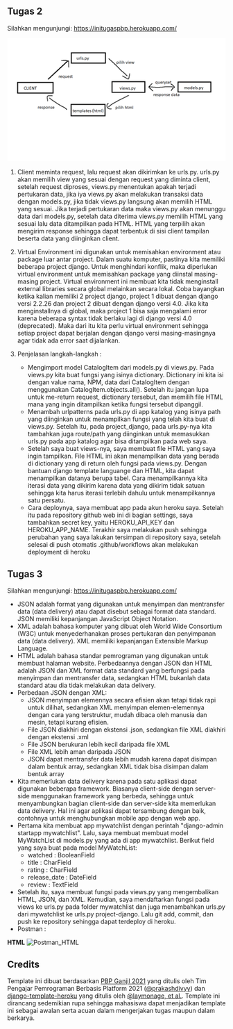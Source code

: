 

## Tugas 2

Silahkan mengunjungi: https://initugaspbp.herokuapp.com/

![alt text](https://github.com/jasonirvine76/django-pbp-tugas/blob/main/images/workflows.png)
1. Client meminta request, lalu request akan dikirimkan ke urls.py. urls.py akan memilih view yang sesuai dengan request yang diminta client, setelah request diproses, views.py menentukan apakah terjadi pertukaran data, jika iya views.py akan melakukan transaksi data dengan models.py, jika tidak views.py langsung akan memilih HTML yang sesuai. Jika terjadi pertukaran data maka views.py akan menunggu data dari models.py, setelah data diterima views.py memilih HTML yang sesuai lalu data ditampilkan pada HTML. HTML yang terpilih akan mengirim response sehingga dapat terbentuk di sisi client tampilan beserta data yang diinginkan client.

2. Virtual Environment ini digunakan untuk memisahkan environment atau package luar antar project. Dalam suatu komputer, pastinya kita memiliki beberapa project django. Untuk menghindari konflik, maka diperlukan virtual environment untuk memisahkan package yang diinstal masing-masing project. Virtual environment ini membuat kita tidak menginstall external libraries secara global melainkan secara lokal. Coba bayangkan ketika kalian memiliki 2 project django, project 1 dibuat dengan django versi 2.2.26 dan project 2 dibuat dengan django versi 4.0. Jika kita menginstallnya di global, maka project 1 bisa saja mengalami error karena beberapa syntax tidak berlaku lagi di django versi 4.0 (deprecated). Maka dari itu kita perlu virtual environment sehingga setiap project dapat berjalan dengan django versi masing-masingnya agar tidak ada error saat dijalankan.

3. Penjelasan langkah-langkah :
    + Mengimport model CatalogItem dari models.py di views.py. Pada views.py kita buat fungsi yang isinya dictionary. Dictionary ini kita isi dengan value nama, NPM, 
      data dari CatalogItem dengan menggunakan CatalogItem.objects.all(). Setelah itu jangan lupa untuk me-return request, dictionary tersebut, dan memilih file HTML
      mana yang ingin ditampilkan ketika fungsi tersebut dipanggil.
    + Menambah urlpatterns pada urls.py di app katalog yang isinya path yang diinginkan untuk menampilkan fungsi yang telah kita buat di views.py. Setelah itu, pada
      project_django, pada urls.py-nya kita tambahkan juga route/path yang diinginkan untuk memasukkan urls.py pada app katalog agar bisa ditampilkan pada web saya.
    + Setelah saya buat views-nya, saya membuat file HTML yang saya ingin tampilkan. File HTML ini akan menampilkan data yang berada di dictionary yang di return oleh       fungsi pada views.py. Dengan bantuan django template languange dan HTML, kita dapat menampilkan datanya berupa tabel. Cara menampilkannya kita iterasi data yang
      dikirim karena data yang dikirim tidak satuan sehingga kita harus iterasi terlebih dahulu untuk menampilkannya satu persatu.
    + Cara deploynya, saya membuat app pada akun heroku saya. Setelah itu pada repository github web ini di bagian settings, saya tambahkan secret key, yaitu
      HEROKU_API_KEY dan HEROKU_APP_NAME. Terakhir saya melakukan push sehingga perubahan yang saya lakukan tersimpan di repository saya, setelah selesai di push
      otomatis .github/workflows akan melakukan deployment di heroku

## Tugas 3

Silahkan mengunjungi: https://initugaspbp.herokuapp.com/

* JSON adalah format yang digunakan untuk menyimpan dan mentransfer data (data delivery) atau dapat disebut sebagai format data standard. JSON memiliki kepanjangan JavaScript Object Notation.
* XML adalah bahasa komputer yang dibuat oleh World Wide Consortium (W3C) untuk menyederhanakan proses pertukaran dan penyimpanan data (data delivery). XML memiliki kepanjangan Extensible Markup Language.
* HTML adalah bahasa standar pemrograman yang digunakan untuk membuat halaman website. Perbedaannya dengan JSON dan HTML adalah JSON dan XML format data standard yang berfungsi pada menyimpan dan mentransfer data, sedangkan HTML bukanlah data standard atau dia tidak melakukan data delivery.
* Perbedaan JSON dengan XML:
  * JSON menyimpan elemennya secara efisien akan tetapi tidak rapi untuk   dilihat, sedangkan XML menyimpan elemen-elemennya dengan cara yang terstruktur, mudah dibaca oleh manusia dan mesin, tetapi kurang efisien.
  * File JSON diakhiri dengan ekstensi .json, sedangkan file XML diakhiri dengan ekstensi .xml
  * File JSON berukuran lebih kecil daripada file XML
  * File XML lebih aman daripada JSON
  * JSON dapat mentransfer data lebih mudah karena dapat disimpan dalam bentuk array, sedangkan XML tidak bisa disimpan dalam bentuk array
* Kita memerlukan data delivery karena pada satu aplikasi dapat digunakan beberapa framework. Biasanya client-side dengan server-side menggunakan framework yang berbeda, sehingga untuk menyambungkan bagian client-side dan server-side kita memerlukan data delivery. Hal ini agar aplikasi dapat tersambung dengan baik, contohnya untuk menghubungkan mobile app dengan web app.
* Pertama kita membuat app mywatchlist dengan perintah "django-admin startapp mywatchlist". Lalu, saya membuat membuat model MyWatchList di models.py yang ada di app mywatchlist. Berikut field yang saya buat pada model MyWatchList:
  * watched : BooleanField
  * title :  CharField
  * rating : CharField
  * release_date : DateField
  * review : TextField
* Setelah itu, saya membuat fungsi pada views.py yang mengembalikan HTML, JSON, dan XML. Kemudian, saya mendaftarkan fungsi pada views ke urls.py pada folder mywatchlist dan juga menambahkan urls.py dari mywatchlist ke urls.py project-django. Lalu git add, commit, dan push ke repository sehingga dapat terdeploy di heroku.
* Postman :

**HTML**
![Postman_HTML](https://postimg.cc/nXsw33mD)
## Credits

Template ini dibuat berdasarkan [PBP Ganjil 2021](https://gitlab.com/PBP-2021/pbp-lab) yang ditulis oleh Tim Pengajar Pemrograman Berbasis Platform 2021 ([@prakashdivyy](https://gitlab.com/prakashdivyy)) dan [django-template-heroku](https://github.com/laymonage/django-template-heroku) yang ditulis oleh [@laymonage, et al.](https://github.com/laymonage). Template ini dirancang sedemikian rupa sehingga mahasiswa dapat menjadikan template ini sebagai awalan serta acuan dalam mengerjakan tugas maupun dalam berkarya.
